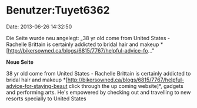 Benutzer:Tuyet6362
==================

Date: 2013-06-26 14:32:50

Die Seite wurde neu angelegt: „38 yr old come from United States -
Rachelle Brittain is certainly addicted to bridal hair and makeup
\*\[http://bikersowned.ca/blogs/6815/7767/helpful-advice-fo..."

**Neue Seite**

<div>

38 yr old come from United States - Rachelle Brittain is certainly
addicted to bridal hair and makeup
\*\[http://bikersowned.ca/blogs/6815/7767/helpful-advice-for-staying-beaut
click through the up coming website\]\*, gadgets and performing arts.
He\'s empowered by checking out and travelling to new resorts specially
to United States

</div>

